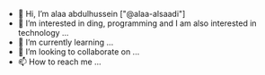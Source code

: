 - 👋 Hi, I’m alaa abdulhussein ["@alaa-alsaadi"]
- 👀 I’m interested in ding, programming and I am also interested in technology ...
- 🌱 I’m currently learning ...
- 💞️ I’m looking to collaborate on ...
- 📫 How to reach me ...

<!---
alaa-alsaadi/alaa-alsaadi is a ✨ special ✨ repository because its `README.md` (this file) appears on your GitHub profile.
You can click the Preview link to take a look at your changes.
--->
